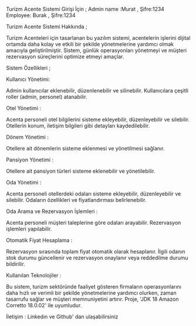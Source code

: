 
Turizm Acente Sistemi Girişi İçin ;
Admin name :Murat , Şifre:1234
Employee: Burak , Şifre:1234




Turizm Acente Sistemi Hakkında ;


Turizm Acenteleri için tasarlanan bu yazılım sistemi, acentelerin işlerini dijital ortamda daha kolay ve etkili bir şekilde yönetmelerine yardımcı olmak amacıyla geliştirilmiştir. Sistem, günlük operasyonları yönetmeyi ve müşteri rezervasyon süreçlerini optimize etmeyi amaçlar.

Sistem Özellikleri ;

Kullanıcı Yönetimi: 

Admin kullanıcılar eklenebilir, düzenlenebilir ve silinebilir.
Kullanıcılara çeşitli roller (admin, personel) atanabilir.



Otel Yönetimi :

Acenta personeli otel bilgilerini sisteme ekleyebilir, düzenleyebilir ve silebilir.
Otellerin konum, iletişim bilgileri gibi detayları kaydedilebilir.


Dönem Yönetimi :

Otellere ait dönemlerin sisteme eklenmesi ve yönetilmesi sağlanır.


Pansiyon Yönetimi :

Otellere ait pansiyon türleri sisteme eklenebilir ve yönetilebilir.


Oda Yönetimi :


Acenta personeli otellerdeki odaları sisteme ekleyebilir, düzenleyebilir ve silebilir.
Odaların özellikleri ve fiyatlandırması belirlenebilir.


Oda Arama ve Rezervasyon İşlemleri :


Acenta personeli müşteri taleplerine göre odaları arayabilir.
Rezervasyon işlemleri yapılabilir.


Otomatik Fiyat Hesaplama :

Rezervasyon sırasında toplam fiyat otomatik olarak hesaplanır.
İlgili odanın stok durumu güncellenir ve rezervasyon onaylanır veya reddedilme durumu bildirilir.


Kullanılan Teknolojiler :


Bu sistem, turizm sektöründe faaliyet gösteren firmaların operasyonlarını daha hızlı ve verimli bir şekilde yönetmelerine yardımcı olurken, zaman tasarrufu sağlar ve müşteri memnuniyetini artırır.
Proje, 'JDK 18 Amazon Corretto 18.0.02' ile uyumludur.


İletişim : Linkedın ve Github' dan ulaşabilirsiniz
